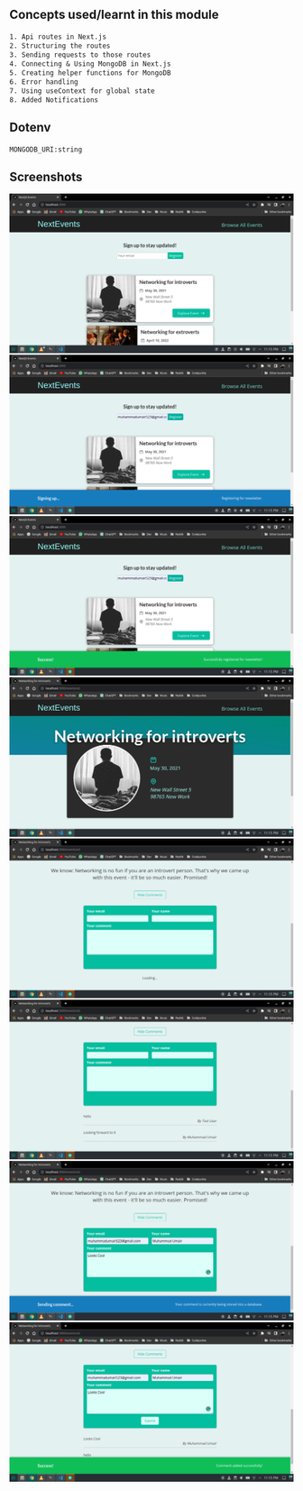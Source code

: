 ## Concepts used/learnt in this module

```
1. Api routes in Next.js
2. Structuring the routes
3. Sending requests to those routes
4. Connecting & Using MongoDB in Next.js
5. Creating helper functions for MongoDB
6. Error handling
7. Using useContext for global state
8. Added Notifications
```

## Dotenv

```
MONGODB_URI:string
```

## Screenshots

<img src="./screenshots/Screenshot_20230401_231502.png">
<img src="./screenshots/Screenshot_20230401_231506.png">
<img src="./screenshots/Screenshot_20230401_231510.png">
<img src="./screenshots/Screenshot_20230401_231517.png">
<img src="./screenshots/Screenshot_20230401_231521.png">
<img src="./screenshots/Screenshot_20230401_231525.png">
<img src="./screenshots/Screenshot_20230401_231542.png">
<img src="./screenshots/Screenshot_20230401_231545.png">
